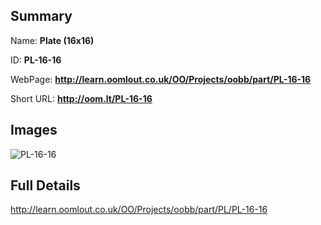 

## Summary
 
Name: __Plate (16x16)__

ID: __PL-16-16__

WebPage: __http://learn.oomlout.co.uk/OO/Projects/oobb/part/PL-16-16__

Short URL: __http://oom.lt/PL-16-16__


## Images
![PL-16-16](http://oomlout.com/oomlout-OOBB/part/PL/PL-16-16/OOBB-PL-16-16_420.png)




## Full Details

 http://learn.oomlout.co.uk/OO/Projects/oobb/part/PL/PL-16-16

